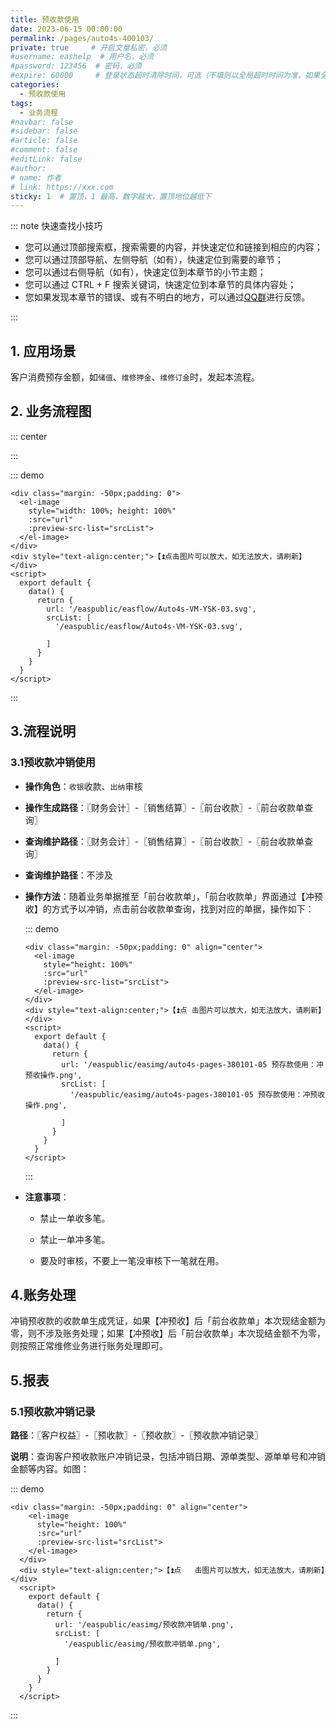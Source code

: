 ```yaml
---
title: 预收款使用
date: 2023-06-15 00:00:00
permalink: /pages/auto4s-400103/
private: true     # 开启文章私密，必须
#username: eashelp  # 用户名，必须
#password: 123456  # 密码，必须
#expire: 60000     # 登录状态超时清除时间，可选（不填则以全局超时时间为准，如果全局没有设置，则默认是一天）
categories:
  - 预收款使用
tags:
  - 业务流程
#navbar: false
#sidebar: false
#article: false
#comment: false
#editLink: false
#author:
# name: 作者
# link: https://xxx.com
sticky: 1  # 置顶，1 最高，数字越大，置顶地位越低下
---
```

::: note 快速查找小技巧

- 您可以通过顶部搜索框，搜索需要的内容，并快速定位和链接到相应的内容；
- 您可以通过顶部导航、左侧导航（如有），快速定位到需要的章节；
- 您可以通过右侧导航（如有），快速定位到本章节的小节主题；
- 您可以通过 CTRL + F 搜索关键词，快速定位到本章节的具体内容处；
- 您如果发现本章节的错误、或有不明白的地方，可以通过[QQ群](https://jq.qq.com/?_wv=1027&k=Y6HPvi87)进行反馈。

:::


## 1. 应用场景

客户消费预存金额，如`储值`、`维修押金`、`维修订金`时，发起本流程。

## 2. 业务流程图

::: center

:::

::: demo
```
<div class="margin: -50px;padding: 0">
  <el-image 
    style="width: 100%; height: 100%"
    :src="url" 
    :preview-src-list="srcList">
  </el-image>
</div>
<div style="text-align:center;">【⏫点击图片可以放大，如无法放大，请刷新】</div>
<script>
  export default {
    data() {
      return {
        url: '/easpublic/easflow/Auto4s-VM-YSK-03.svg',
        srcList: [
          '/easpublic/easflow/Auto4s-VM-YSK-03.svg',
          
        ]
      }
    }
  }
</script>
```
:::

## 3.流程说明

### 3.1预收款冲销使用

- **操作角色**：`收银`收款、`出纳`审核

- **操作生成路径**：〖财务会计〗-〖销售结算〗-〖前台收款〗-〖前台收款单查询〗

- **查询维护路径**：〖财务会计〗-〖销售结算〗-〖前台收款〗-〖前台收款单查询〗

- **查询维护路径**：不涉及

- **操作方法**：随着业务单据推至「前台收款单」，「前台收款单」界面通过【冲预收】的方式予以冲销，点击前台收款单查询，找到对应的单据，操作如下：

    ::: demo

    ```
  <div class="margin: -50px;padding: 0" align="center">
      <el-image 
        style="height: 100%"
        :src="url" 
        :preview-src-list="srcList">
      </el-image>
    </div>
    <div style="text-align:center;">【⏫点	击图片可以放大，如无法放大，请刷新】</div>
    <script>
      export default {
        data() {
          return {
            url: '/easpublic/easimg/auto4s-pages-380101-05 预存款使用：冲预收操作.png',
            srcList: [
              '/easpublic/easimg/auto4s-pages-380101-05 预存款使用：冲预收操作.png',
              
            ]
          }
        }
      }
    </script>
  ```
  
    :::  

- **注意事项**：
  
  - 禁止一单收多笔。
  
  - 禁止一单冲多笔。
  
  - 要及时审核，不要上一笔没审核下一笔就在用。
  
    

## 4.账务处理

冲销预收款的收款单生成凭证，如果【冲预收】后「前台收款单」本次现结金额为零，则不涉及账务处理；如果【冲预收】后「前台收款单」本次现结金额不为零，则按照正常维修业务进行账务处理即可。

## 5.报表

### 5.1预收款冲销记录

**路径**：〖客户权益〗-〖预收款〗-〖预收款〗-〖预收款冲销记录〗

**说明**：查询客户预收款账户冲销记录，包括冲销日期、源单类型、源单单号和冲销 金额等内容。如图：

::: demo

```
<div class="margin: -50px;padding: 0" align="center">
    <el-image 
      style="height: 100%"
      :src="url" 
      :preview-src-list="srcList">
    </el-image>
  </div>
  <div style="text-align:center;">【⏫点	击图片可以放大，如无法放大，请刷新】</div>
  <script>
    export default {
      data() {
        return {
          url: '/easpublic/easimg/预收款冲销单.png',
          srcList: [
            '/easpublic/easimg/预收款冲销单.png',
            
          ]
        }
      }
    }
  </script>
```

  :::  
